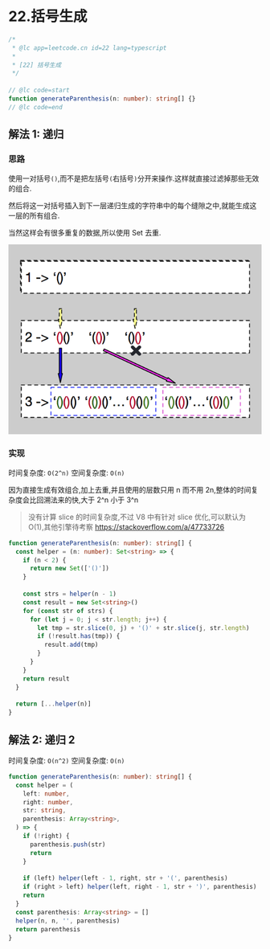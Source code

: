 # 22.括号生成

```ts
/*
 * @lc app=leetcode.cn id=22 lang=typescript
 *
 * [22] 括号生成
 */

// @lc code=start
function generateParenthesis(n: number): string[] {}
// @lc code=end
```

## 解法 1: 递归

### 思路

使用一对括号`()`,而不是把左括号`(`右括号`)`分开来操作.这样就直接过滤掉那些无效的组合.

然后将这一对括号插入到下一层递归生成的字符串中的每个缝隙之中,就能生成这一层的所有组合.

当然这样会有很多重复的数据,所以使用 Set 去重.

![生成括号](../assets/generate-parentheses.png)

### 实现

时间复杂度: `O(2^n)`
空间复杂度: `O(n)`

因为直接生成有效组合,加上去重,并且使用的层数只用 n 而不用 2n,整体的时间复杂度会比回溯法来的快,大于 2^n 小于 3^n

> 没有计算 slice 的时间复杂度,不过 V8 中有针对 slice 优化,可以默认为 O(1),其他引擎待考察
> https://stackoverflow.com/a/47733726

```ts
function generateParenthesis(n: number): string[] {
  const helper = (n: number): Set<string> => {
    if (n < 2) {
      return new Set(['()'])
    }

    const strs = helper(n - 1)
    const result = new Set<string>()
    for (const str of strs) {
      for (let j = 0; j < str.length; j++) {
        let tmp = str.slice(0, j) + '()' + str.slice(j, str.length)
        if (!result.has(tmp)) {
          result.add(tmp)
        }
      }
    }
    return result
  }

  return [...helper(n)]
}
```

## 解法 2: 递归 2

时间复杂度: `O(n^2)`
空间复杂度: `O(n)`

```ts
function generateParenthesis(n: number): string[] {
  const helper = (
    left: number,
    right: number,
    str: string,
    parenthesis: Array<string>,
  ) => {
    if (!right) {
      parenthesis.push(str)
      return
    }

    if (left) helper(left - 1, right, str + '(', parenthesis)
    if (right > left) helper(left, right - 1, str + ')', parenthesis)
    return
  }
  const parenthesis: Array<string> = []
  helper(n, n, '', parenthesis)
  return parenthesis
}
```
